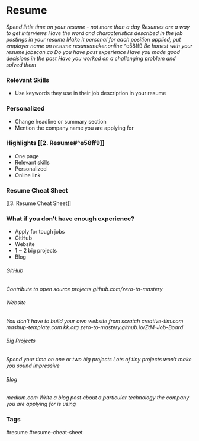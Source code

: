 # Resume

*Spend little time on your resume - not more than a day*
*Resumes are a way to get interviews*
*Have the word and characteristics described in the job postings in your resume*
*Make it personal for each position applied; put employer name on resume*
*resumemaker.online* ^e58ff9
*Be honest with your resume*
*jobscan.co*
*Do you have past experience*
*Have you made good decisions in the past*
*Have you worked on a challenging problem and solved them*

### Relevant Skills
- Use keywords they use in their job description in your resume

### Personalized 
- Change headline or summary section
- Mention the company name you are applying for

### Highlights [[2. Resume#^e58ff9]]
- One page
- Relevant skills
- Personalized
- Online link

### Resume Cheat Sheet
[[3. Resume Cheat Sheet]]

### What if you don't have enough experience?
- Apply for tough jobs
- GitHub
- Website
- 1 ~ 2 big projects
- Blog

###### GitHub
*Contribute to open source projects*
*github.com/zero-to-mastery*

###### Website
*You don't have to build your own website from scratch*
*creative-tim.com*
*mashup-template.com*
*kk.org*
*zero-to-mastery.github.io/ZtM-Job-Board*

###### Big Projects
*Spend your time on one or two big projects*
*Lots of tiny projects won't make you sound impressive*

###### Blog
*medium.com*
*Write a blog post about a particular technology the company you are applying for is using*

### Tags
#resume #resume-cheat-sheet 


